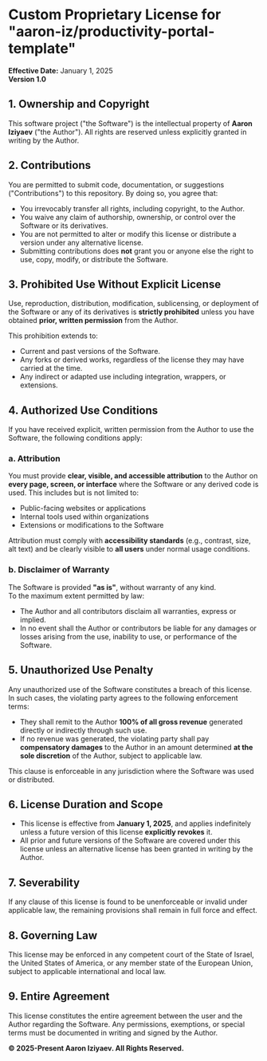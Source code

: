 # Custom Proprietary License for "aaron-iz/productivity-portal-template"  
**Effective Date:** January 1, 2025  
**Version 1.0**

## 1. Ownership and Copyright

This software project ("the Software") is the intellectual property of **Aaron Iziyaev** ("the Author"). All rights are reserved unless explicitly granted in writing by the Author.

## 2. Contributions

You are permitted to submit code, documentation, or suggestions ("Contributions") to this repository. By doing so, you agree that:

- You irrevocably transfer all rights, including copyright, to the Author.
- You waive any claim of authorship, ownership, or control over the Software or its derivatives.
- You are not permitted to alter or modify this license or distribute a version under any alternative license.
- Submitting contributions does **not** grant you or anyone else the right to use, copy, modify, or distribute the Software.

## 3. Prohibited Use Without Explicit License

Use, reproduction, distribution, modification, sublicensing, or deployment of the Software or any of its derivatives is **strictly prohibited** unless you have obtained **prior, written permission** from the Author.

This prohibition extends to:

- Current and past versions of the Software.
- Any forks or derived works, regardless of the license they may have carried at the time.
- Any indirect or adapted use including integration, wrappers, or extensions.

## 4. Authorized Use Conditions

If you have received explicit, written permission from the Author to use the Software, the following conditions apply:

### a. Attribution

You must provide **clear, visible, and accessible attribution** to the Author on **every page, screen, or interface** where the Software or any derived code is used. This includes but is not limited to:

- Public-facing websites or applications  
- Internal tools used within organizations  
- Extensions or modifications to the Software  

Attribution must comply with **accessibility standards** (e.g., contrast, size, alt text) and be clearly visible to **all users** under normal usage conditions.

### b. Disclaimer of Warranty

The Software is provided **"as is"**, without warranty of any kind.  
To the maximum extent permitted by law:

- The Author and all contributors disclaim all warranties, express or implied.  
- In no event shall the Author or contributors be liable for any damages or losses arising from the use, inability to use, or performance of the Software.

## 5. Unauthorized Use Penalty

Any unauthorized use of the Software constitutes a breach of this license. In such cases, the violating party agrees to the following enforcement terms:

- They shall remit to the Author **100% of all gross revenue** generated directly or indirectly through such use.  
- If no revenue was generated, the violating party shall pay **compensatory damages** to the Author in an amount determined **at the sole discretion** of the Author, subject to applicable law.  

This clause is enforceable in any jurisdiction where the Software was used or distributed.

## 6. License Duration and Scope

- This license is effective from **January 1, 2025**, and applies indefinitely unless a future version of this license **explicitly revokes** it.  
- All prior and future versions of the Software are covered under this license unless an alternative license has been granted in writing by the Author.

## 7. Severability

If any clause of this license is found to be unenforceable or invalid under applicable law, the remaining provisions shall remain in full force and effect.

## 8. Governing Law

This license may be enforced in any competent court of the State of Israel, the United States of America, or any member state of the European Union, subject to applicable international and local law.

## 9. Entire Agreement

This license constitutes the entire agreement between the user and the Author regarding the Software. Any permissions, exemptions, or special terms must be documented in writing and signed by the Author.

**© 2025-Present Aaron Iziyaev. All Rights Reserved.**
